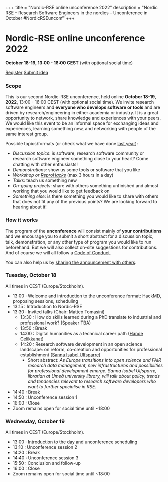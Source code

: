 +++
title = "Nordic-RSE online unconference 2022"
description = "Nordic RSE – Research Software Engineers in the nordics – Unconference in October #NordicRSEunconf"
+++

# Nordic-RSE online unconference 2022

**October 18-19, 13:00 - 16:00 CEST** (with optional social time)

<a class="btn btn-primary btn-lg" href="https://indico.neic.no/e/nordic-rse-2022" target="_blank" rel="noreferrer noopener" role="button">Register</a>
<a class="btn btn-primary btn-lg" href="https://github.com/nordic-rse/conference-contributions/issues" target="_blank" rel="noreferrer noopener" role="button">Submit idea</a>


### Scope

This is our second Nordic-RSE unconference, held online **October 18-19,
2022**, 13:00 - 16:00 CEST (with optional social time). We invite research
software engineers and **everyone who develops software or tools** and are
driven by research/engineering in either academia or industry.  It is a great
opportunity to network, share knowledge and experiences with your peers.  We
would like this event to be an informal space for exchanging ideas and
experiences, learning something new, and networking with people of the same
interest group.

Possible topics/formats (or check what we have done [last year](/events/2021-online-unconference/)):
- *Discussion topics*: is software, research software community or research software engineer something close to your heart? Come chatting with other enthusiasts!
- *Demonstrations:* show us some tools or software that you like
- *Workshop or [ReproHacks](https://reprohack.github.io/reprohack-hq/)* (max 3 hours in a day)
- *Talks*: teach us something new
- *On-going projects*: share with others something unfinished and almost working that you would like to get feedback on
- *Something else*: is there something you would like to share with others that
  does not fit any of the previous points? We are looking forward to hearing
  about it!


### How it works

The program of the **unconference** will consist mainly of **your
contributions** and we encourage you to submit a short abstract for a
discussion topic, talk, demonstration, or any other type of program you would
like to run beforehand. But we will also collect on-site suggestions for
contributions.  And of course we will all follow a [Code of
Conduct](https://nordic-rse.org/about/code-of-conduct/).

You can also help us by [sharing the announcement with others](/events/2022-online-unconference/share/). 


### Tuesday, October 18

All times in CEST (Europe/Stockholm).

- 13:00 : Welcome and introduction to the unconference format: HackMD, proposing sessions, scheduling
- 13:15 : Introduction to Nordic-RSE
- 13:30 : Invited talks (Chair: Matteo Tomasini)
  - 13:30 : How do skills learned during a PhD translate to industrial and professional work? (Speaker TBA)
  - 13:50 : Break
  - 14:00 : Digital humanities as a technical career path ([Hande Celikkanat](https://researchportal.helsinki.fi/en/persons/hande-celikkanat))
  - 14:20 : Research software development in an open science landscape: on
            reform, co-creation and opportunities for professional establishment ([Sanna Isabel Ulfsparre](https://www.umu.se/en/staff/sanna-isabel-ulfsparre/))
    - Short abstract: _As Europe transitions into open science and FAIR
      research data management, new infrastructures and possibilities for
      professional development emerge. Sanna Isabel Ulfsparre, librarian at
      Umeå university library, will talk about policy, trends and tendencies
      relevant to research software developers who want to further specialise
      in RSE._
- 14:40 : Break
- 14:50 : Unconference session 1
- 16:00 : Close
- Zoom remains open for social time until ~18:00


### Wednesday, October 19

All times in CEST (Europe/Stockholm).

- 13:00 : Introduction to the day and unconference scheduling
- 13:10 : Unconference session 2
- 14:20 : Break
- 14:40 : Unconference session 3
- 15:50 : Conclusion and follow-up
- 16:00 : Close
- Zoom remains open for social time until ~18:00
